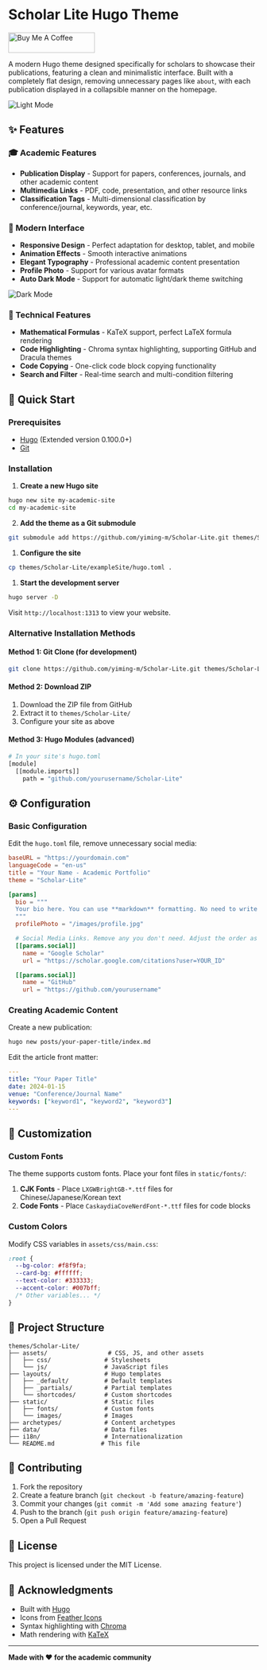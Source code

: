 # Scholar Lite Hugo Theme

<a href="https://www.buymeacoffee.com/yiming.ma" target="_blank"><img src="https://cdn.buymeacoffee.com/buttons/default-orange.png" alt="Buy Me A Coffee" height="41" width="174"></a>

A modern Hugo theme designed specifically for scholars to showcase their publications, featuring a clean and minimalistic interface. Built with a completely flat design, removing unnecessary pages like `about`, with each publication displayed in a collapsible manner on the homepage.

![Light Mode](https://github.com/Yiming-M/Scholar-Lite/blob/main/images/light.png)

## ✨ Features

### 🎓 Academic Features
- **Publication Display** - Support for papers, conferences, journals, and other academic content
- **Multimedia Links** - PDF, code, presentation, and other resource links
- **Classification Tags** - Multi-dimensional classification by conference/journal, keywords, year, etc.

### 🎨 Modern Interface
- **Responsive Design** - Perfect adaptation for desktop, tablet, and mobile
- **Animation Effects** - Smooth interactive animations
- **Elegant Typography** - Professional academic content presentation
- **Profile Photo** - Support for various avatar formats
- **Auto Dark Mode** - Support for automatic light/dark theme switching

![Dark Mode](https://github.com/Yiming-M/Scholar-Lite/blob/main/images/dark.png)

### 🔧 Technical Features
- **Mathematical Formulas** - KaTeX support, perfect LaTeX formula rendering
- **Code Highlighting** - Chroma syntax highlighting, supporting GitHub and Dracula themes
- **Code Copying** - One-click code block copying functionality
- **Search and Filter** - Real-time search and multi-condition filtering

## 🚀 Quick Start

### Prerequisites
- [Hugo](https://gohugo.io/installation/) (Extended version 0.100.0+)
- [Git](https://git-scm.com/)

### Installation

1. **Create a new Hugo site**
```bash
hugo new site my-academic-site
cd my-academic-site
```

2. **Add the theme as a Git submodule**
```bash
git submodule add https://github.com/yiming-m/Scholar-Lite.git themes/Scholar-Lite
```

1. **Configure the site**
```bash
cp themes/Scholar-Lite/exampleSite/hugo.toml .
```

1. **Start the development server**
```bash
hugo server -D
```

Visit `http://localhost:1313` to view your website.

### Alternative Installation Methods

#### Method 1: Git Clone (for development)
```bash
git clone https://github.com/yiming-m/Scholar-Lite.git themes/Scholar-Lite
```

#### Method 2: Download ZIP
1. Download the ZIP file from GitHub
2. Extract it to `themes/Scholar-Lite/`
3. Configure your site as above

#### Method 3: Hugo Modules (advanced)
```bash
# In your site's hugo.toml
[module]
  [[module.imports]]
    path = "github.com/yourusername/Scholar-Lite"
```

## ⚙️ Configuration

### Basic Configuration

Edit the `hugo.toml` file, remove unnecessary social media:

```toml
baseURL = "https://yourdomain.com"
languageCode = "en-us"
title = "Your Name - Academic Portfolio"
theme = "Scholar-Lite"

[params]
  bio = """
  Your bio here. You can use **markdown** formatting. No need to write an about page.
  """
  profilePhoto = "/images/profile.jpg"

  # Social Media Links. Remove any you don't need. Adjust the order as desired.
  [[params.social]]
    name = "Google Scholar"
    url = "https://scholar.google.com/citations?user=YOUR_ID"

  [[params.social]]
    name = "GitHub"
    url = "https://github.com/yourusername"
```

### Creating Academic Content

Create a new publication:

```bash
hugo new posts/your-paper-title/index.md
```

Edit the article front matter:

```yaml
---
title: "Your Paper Title"
date: 2024-01-15
venue: "Conference/Journal Name"
keywords: ["keyword1", "keyword2", "keyword3"]
---
```

## 🎨 Customization

### Custom Fonts

The theme supports custom fonts. Place your font files in `static/fonts/`:

1. **CJK Fonts** - Place `LXGWBrightGB-*.ttf` files for Chinese/Japanese/Korean text
2. **Code Fonts** - Place `CaskaydiaCoveNerdFont-*.ttf` files for code blocks

### Custom Colors

Modify CSS variables in `assets/css/main.css`:

```css
:root {
  --bg-color: #f8f9fa;
  --card-bg: #ffffff;
  --text-color: #333333;
  --accent-color: #007bff;
  /* Other variables... */
}
```

## 📁 Project Structure

```
themes/Scholar-Lite/
├── assets/                 # CSS, JS, and other assets
│   ├── css/               # Stylesheets
│   └── js/                # JavaScript files
├── layouts/               # Hugo templates
│   ├── _default/          # Default templates
│   ├── _partials/         # Partial templates
│   └── shortcodes/        # Custom shortcodes
├── static/                # Static files
│   ├── fonts/             # Custom fonts
│   └── images/            # Images
├── archetypes/            # Content archetypes
├── data/                  # Data files
├── i18n/                  # Internationalization
└── README.md             # This file
```

## 🤝 Contributing

1. Fork the repository
2. Create a feature branch (`git checkout -b feature/amazing-feature`)
3. Commit your changes (`git commit -m 'Add some amazing feature'`)
4. Push to the branch (`git push origin feature/amazing-feature`)
5. Open a Pull Request

## 📄 License

This project is licensed under the MIT License.

## 🙏 Acknowledgments

- Built with [Hugo](https://gohugo.io/)
- Icons from [Feather Icons](https://feathericons.com/)
- Syntax highlighting with [Chroma](https://github.com/alecthomas/chroma)
- Math rendering with [KaTeX](https://katex.org/)

---

**Made with ❤️ for the academic community**
